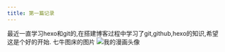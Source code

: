 ```yaml
---
title: 第一篇记录
---
```


最近一直学习hexo和git的,在搭建博客过程中学习了git,github,hexo的知识,希望这是个好的开始.
七牛图床的图片
![我的漫画头像](http://okxw7jg6g.bkt.clouddn.com/me%28400x400%29.jpg)